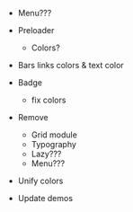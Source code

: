- Menu???
- Preloader

  - Colors?

- Bars links colors & text color
- Badge
  - fix colors
- Remove
  - Grid module
  - Typography
  - Lazy???
  - Menu???
- Unify colors
- Update demos
